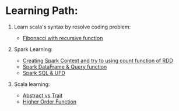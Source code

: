 # Learning Path:

1.	Learn scala's syntax by resolve coding problem:
	- [Fibonacci with recursive function](./src/main/scala/com/baoanh/LearnSPARK/Fibonaccie.scala)

2. Spark Learning:
	- [Creating Spark Context and try to using count function of RDD](./src/main/scala/com/baoanh/LearnSPARK/SparkConx.scala)
	- [Spark DataFrame & Query function](./src/main/scala/com/baoanh/LearnSPARK/DataFrame_Tuto.scala)
	- [Spark SQL & UFD](./src/main/scala/com/baoanh/LearnSPARK/Sparksql_Tuto.scala)
	
3. Scala learning:
	- [Abstract vs Trait](./src/main/scala/com/baoanh/LearnSPARK/CheateSheet/Abstract.scala)
	- [Higher Order Function](./src/main/scala/com/baoanh/LearnSPARK/CheateSheet/HigherOrderFunction.scala)